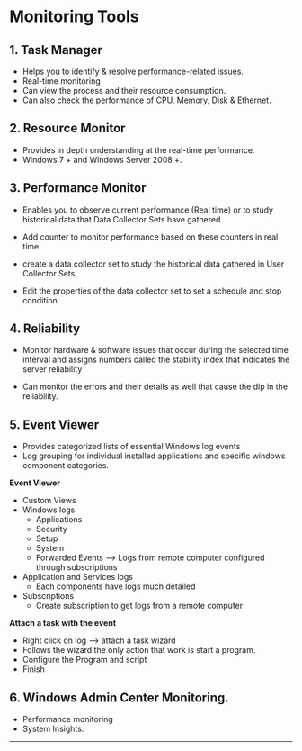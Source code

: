 # Monitoring Tools

## 1. Task Manager

- Helps you to identify & resolve performance-related issues.
- Real-time monitoring
- Can view the process and their resource consumption.
- Can also check the performance of CPU, Memory, Disk & Ethernet.

## 2. Resource Monitor

- Provides in depth understanding at the real-time performance.
- Windows 7 + and Windows Server 2008 +.

## 3. Performance Monitor

- Enables you to observe current performance (Real time) or to study historical data that Data Collector Sets have gathered

- Add counter to monitor performance based on these counters in real time

- create a data collector set to study the historical data gathered in User Collector Sets

- Edit the properties of the data collector set to set a schedule and stop condition.

## 4. Reliability

- Monitor hardware & software issues that occur during the selected time interval and assigns numbers called the stability index that indicates the server reliability

- Can monitor the errors and their details as well that cause the dip in the reliability.

## 5. Event Viewer

- Provides categorized lists of essential Windows log events 
- Log grouping for individual installed applications and specific windows component categories.

**Event Viewer**
- Custom Views
- Windows logs
	- Applications
	- Security
	- Setup
	- System
	- Forwarded Events --> Logs from remote computer configured through subscriptions
- Application and Services logs
	- Each components have logs much detailed
- Subscriptions
	- Create subscription to get logs from a remote computer


**Attach a task with the event**
- Right click on log --> attach a task wizard 
- Follows the wizard the only action that work is start a program.
- Configure the Program and script 
- Finish
## 6. Windows Admin Center Monitoring.

- Performance monitoring
- System Insights.
****

